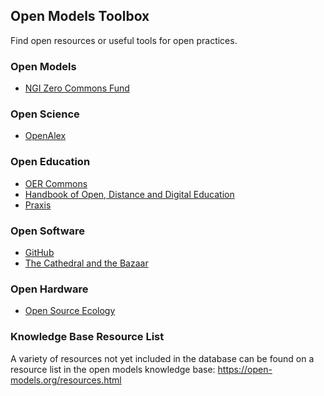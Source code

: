 ## Open Models Toolbox

Find open resources or useful tools for open practices.

### Open Models

- [NGI Zero Commons Fund](ngi-zero-commons-fund.md)

### Open Science

- [OpenAlex](openalex.md)

### Open Education

- [OER Commons](oer-commons.md)
- [Handbook of Open, Distance and Digital Education](handbook-odde.md)
- [Praxis](praxis.md)

### Open Software

- [GitHub](github.md)
- [The Cathedral and the Bazaar](the-catb.md)

### Open Hardware

- [Open Source Ecology](open-source-ecology.md)

### Knowledge Base Resource List

A variety of resources not yet included in the database can be found on a resource list in the open models knowledge base:
https://open-models.org/resources.html
